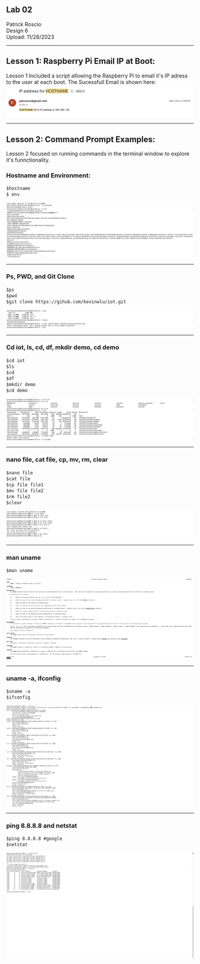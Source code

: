 ## Lab 02
Patrick Roscio <br>
Design 6 <br>
Upload: 11/28/2023 <br>

---
## Lesson 1: Raspberry Pi Email IP at Boot:
Lesson 1 Included a script allowing the Raspberry Pi to email it's IP adress to the user at each boot.
The Sucessfull Email is shown here:
![Image with Successfull email for Lesson 1](lab_2_RaspberryPi_Email.png)

--- 
## Lesson 2: Command Prompt Examples:
Lesson 2 focused on running commands in the terminal window to explore it's funnctionality.

### Hostname and Environment:
```
$hostname
$ env
```
![Image with command window output of Hostname and env](lab_2_Hostname_and_Environment.png)

---
### Ps, PWD, and Git Clone
```
$ps
$pwd
$git clone https://gihub.com/kevinwlu/iot.git
```
![Image with Terminal output of ps, pwd, and GitClone](lab_2_PS_PWD_GitClone.png)

--- 
### Cd iot, ls, cd, df, mkdir demo, cd demo 
```
$cd iot
$ls
$cd
$df
$mkdir demo
$cd demo
```

![Image with Terminal output of cd iot, ls, cd, df, mkdir demo, cd demo](lab_2_cd_iot.png)

---

### nano file, cat file, cp, mv, rm, clear
```
$nano file
$cat file
$cp file file1
$mv file file2
$rm file2
$clear
```
![Image with Terminal output of nano etc.](lab_2_Cddemo_clear.png)

---

### man uname
```
$man uname
```

![Image with Terminal output of man uname](lab_2_manuname.png)

---
### uname -a, ifconfig
```
$uname -a
$ifconfig
```
![Image with Terminal output of uname-a and ifconfig ](lab_2_ifconfig.png)

---
### ping 8.8.8.8 and netstat
```
$ping 8.8.8.8 #google
$netstat
```
![Image with Terminal output of uname-a and ifconfig ](lab_2_ping.png)
